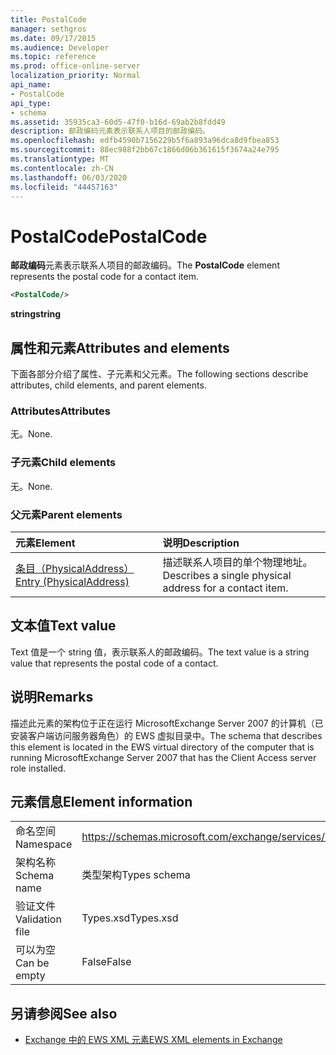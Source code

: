```yaml
---
title: PostalCode
manager: sethgros
ms.date: 09/17/2015
ms.audience: Developer
ms.topic: reference
ms.prod: office-online-server
localization_priority: Normal
api_name:
- PostalCode
api_type:
- schema
ms.assetid: 35935ca3-60d5-47f0-b16d-69ab2b8fdd49
description: 邮政编码元素表示联系人项目的邮政编码。
ms.openlocfilehash: edfb4590b7156229b5f6a893a96dca8d9fbea853
ms.sourcegitcommit: 88ec988f2bb67c1866d06b361615f3674a24e795
ms.translationtype: MT
ms.contentlocale: zh-CN
ms.lasthandoff: 06/03/2020
ms.locfileid: "44457163"
---
```

# <a name="postalcode"></a><span data-ttu-id="eb5ab-103">PostalCode</span><span class="sxs-lookup"><span data-stu-id="eb5ab-103">PostalCode</span></span>

<span data-ttu-id="eb5ab-104">**邮政编码**元素表示联系人项目的邮政编码。</span><span class="sxs-lookup"><span data-stu-id="eb5ab-104">The **PostalCode** element represents the postal code for a contact item.</span></span> 
  
```xml
<PostalCode/>
```

 <span data-ttu-id="eb5ab-105">**string**</span><span class="sxs-lookup"><span data-stu-id="eb5ab-105">**string**</span></span>
## <a name="attributes-and-elements"></a><span data-ttu-id="eb5ab-106">属性和元素</span><span class="sxs-lookup"><span data-stu-id="eb5ab-106">Attributes and elements</span></span>

<span data-ttu-id="eb5ab-107">下面各部分介绍了属性、子元素和父元素。</span><span class="sxs-lookup"><span data-stu-id="eb5ab-107">The following sections describe attributes, child elements, and parent elements.</span></span>
  
### <a name="attributes"></a><span data-ttu-id="eb5ab-108">Attributes</span><span class="sxs-lookup"><span data-stu-id="eb5ab-108">Attributes</span></span>

<span data-ttu-id="eb5ab-109">无。</span><span class="sxs-lookup"><span data-stu-id="eb5ab-109">None.</span></span>
  
### <a name="child-elements"></a><span data-ttu-id="eb5ab-110">子元素</span><span class="sxs-lookup"><span data-stu-id="eb5ab-110">Child elements</span></span>

<span data-ttu-id="eb5ab-111">无。</span><span class="sxs-lookup"><span data-stu-id="eb5ab-111">None.</span></span>
  
### <a name="parent-elements"></a><span data-ttu-id="eb5ab-112">父元素</span><span class="sxs-lookup"><span data-stu-id="eb5ab-112">Parent elements</span></span>

|<span data-ttu-id="eb5ab-113">**元素**</span><span class="sxs-lookup"><span data-stu-id="eb5ab-113">**Element**</span></span>|<span data-ttu-id="eb5ab-114">**说明**</span><span class="sxs-lookup"><span data-stu-id="eb5ab-114">**Description**</span></span>|
|:-----|:-----|
|[<span data-ttu-id="eb5ab-115">条目（PhysicalAddress）</span><span class="sxs-lookup"><span data-stu-id="eb5ab-115">Entry (PhysicalAddress)</span></span>](entry-physicaladdress.md) <br/> |<span data-ttu-id="eb5ab-116">描述联系人项目的单个物理地址。</span><span class="sxs-lookup"><span data-stu-id="eb5ab-116">Describes a single physical address for a contact item.</span></span>  <br/> |
   
## <a name="text-value"></a><span data-ttu-id="eb5ab-117">文本值</span><span class="sxs-lookup"><span data-stu-id="eb5ab-117">Text value</span></span>

<span data-ttu-id="eb5ab-118">Text 值是一个 string 值，表示联系人的邮政编码。</span><span class="sxs-lookup"><span data-stu-id="eb5ab-118">The text value is a string value that represents the postal code of a contact.</span></span>
  
## <a name="remarks"></a><span data-ttu-id="eb5ab-119">说明</span><span class="sxs-lookup"><span data-stu-id="eb5ab-119">Remarks</span></span>

<span data-ttu-id="eb5ab-120">描述此元素的架构位于正在运行 MicrosoftExchange Server 2007 的计算机（已安装客户端访问服务器角色）的 EWS 虚拟目录中。</span><span class="sxs-lookup"><span data-stu-id="eb5ab-120">The schema that describes this element is located in the EWS virtual directory of the computer that is running MicrosoftExchange Server 2007 that has the Client Access server role installed.</span></span>
  
## <a name="element-information"></a><span data-ttu-id="eb5ab-121">元素信息</span><span class="sxs-lookup"><span data-stu-id="eb5ab-121">Element information</span></span>

|||
|:-----|:-----|
|<span data-ttu-id="eb5ab-122">命名空间</span><span class="sxs-lookup"><span data-stu-id="eb5ab-122">Namespace</span></span>  <br/> |https://schemas.microsoft.com/exchange/services/2006/types  <br/> |
|<span data-ttu-id="eb5ab-123">架构名称</span><span class="sxs-lookup"><span data-stu-id="eb5ab-123">Schema name</span></span>  <br/> |<span data-ttu-id="eb5ab-124">类型架构</span><span class="sxs-lookup"><span data-stu-id="eb5ab-124">Types schema</span></span>  <br/> |
|<span data-ttu-id="eb5ab-125">验证文件</span><span class="sxs-lookup"><span data-stu-id="eb5ab-125">Validation file</span></span>  <br/> |<span data-ttu-id="eb5ab-126">Types.xsd</span><span class="sxs-lookup"><span data-stu-id="eb5ab-126">Types.xsd</span></span>  <br/> |
|<span data-ttu-id="eb5ab-127">可以为空</span><span class="sxs-lookup"><span data-stu-id="eb5ab-127">Can be empty</span></span>  <br/> |<span data-ttu-id="eb5ab-128">False</span><span class="sxs-lookup"><span data-stu-id="eb5ab-128">False</span></span>  <br/> |
   
## <a name="see-also"></a><span data-ttu-id="eb5ab-129">另请参阅</span><span class="sxs-lookup"><span data-stu-id="eb5ab-129">See also</span></span>



- [<span data-ttu-id="eb5ab-130">Exchange 中的 EWS XML 元素</span><span class="sxs-lookup"><span data-stu-id="eb5ab-130">EWS XML elements in Exchange</span></span>](ews-xml-elements-in-exchange.md)

